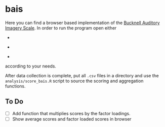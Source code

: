 # bais

Here you can find a browser based implementation of the [Bucknell Auditory Imagery Scale](https://search.proquest.com/docview/1712713310?pq-origsite=gscholar).
In order to run the program open either

* ```bais/bais-c.html
* ```bais/bais-v.html
* ```bais/bais.html

according to your needs.

After data collection is complete, put all ```.csv``` files in a directory and use the ```analysis/score_bais.R``` script to source the scoring and aggregation functions.

## To Do 

* [ ] Add function that multiplies scores by the factor loadings.
* [ ] Show average scores and factor loaded scores in browser
